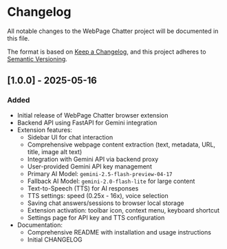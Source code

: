 # Changelog

All notable changes to the WebPage Chatter project will be documented in this file.

The format is based on [Keep a Changelog](https://keepachangelog.com/en/1.0.0/),
and this project adheres to [Semantic Versioning](https://semver.org/spec/v2.0.0.html).

## [1.0.0] - 2025-05-16

### Added

- Initial release of WebPage Chatter browser extension
- Backend API using FastAPI for Gemini integration
- Extension features:
  - Sidebar UI for chat interaction
  - Comprehensive webpage content extraction (text, metadata, URL, title, image alt text)
  - Integration with Gemini API via backend proxy
  - User-provided Gemini API key management
  - Primary AI Model: `gemini-2.5-flash-preview-04-17`
  - Fallback AI Model: `gemini-2.0-flash-lite` for large content
  - Text-to-Speech (TTS) for AI responses
  - TTS settings: speed (0.25x - 16x), voice selection
  - Saving chat answers/sessions to browser local storage
  - Extension activation: toolbar icon, context menu, keyboard shortcut
  - Settings page for API key and TTS configuration
- Documentation:
  - Comprehensive README with installation and usage instructions
  - Initial CHANGELOG
